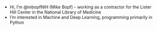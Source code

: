 - Hi, I’m @mbopfNIH (Mike Bopf) - working as a contractor for the Lister Hill Center in the National Library of Medicine
- I’m interested in Machine and Deep Learning, programming primarily in Python
